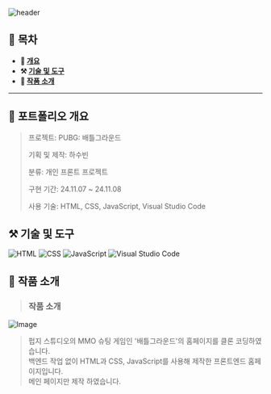 ![header](https://capsule-render.vercel.app/api?type=waving&color=gradient&customColorList=0&height=200&section=header&text=PUBG:%20배틀그라운드&fontSize=70)

## **📖 목차**

<b>
  
- 📝 [개요](#-포트폴리오-개요)
- ⚒️ [기술 및 도구](#%EF%B8%8F-기술-및-도구)
- 📃 [작품 소개](#-작품-소개)
</b>

---

## **📝 포트폴리오 개요**

> 프로젝트: PUBG: 배틀그라운드
>  
> 기획 및 제작: 하수빈
>
> 분류: 개인 프론트 프로젝트
>
> 구현 기간: 24.11.07 ~ 24.11.08
>
> 사용 기술: HTML, CSS, JavaScript, Visual Studio Code


## **⚒️ 기술 및 도구**
![HTML](https://img.shields.io/badge/html5-%23E34F26.svg?&style=for-the-badge&logo=html5&logoColor=white) ![CSS](https://img.shields.io/badge/CSS3-1572B6?style=for-the-badge&logo=css3&logoColor=white) ![JavaScript](https://img.shields.io/badge/JavaScript-F7DF1E?style=for-the-badge&logo=JavaScript&logoColor=white) ![Visual Studio Code](https://img.shields.io/badge/Visual_Studio_Code-0078D4?style=for-the-badge&logo=visual%20studio%20code&logoColor=white)
## **📃 작품 소개**
> ### 작품 소개
![Image](https://github.com/user-attachments/assets/f98f034b-8485-4e93-ae2e-afb63acad5b6)
> 펍지 스튜디오의 MMO 슈팅 게임인 '배틀그라운드'의 홈페이지를 클론 코딩하였습니다.<br>
> 백엔드 작업 없이 HTML과 CSS, JavaScript를 사용해 제작한 프론트엔드 홈페이지입니다.<br>
> 메인 페이지만 제작 하였습니다.

